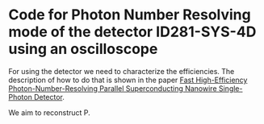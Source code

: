 # Code for Photon Number Resolving mode of the detector ID281-SYS-4D using an oscilloscope

For using the detector we need to characterize the efficiencies. The description of how to do that is shown in the paper [Fast High-Efficiency Photon-Number-Resolving Parallel Superconducting
Nanowire Single-Photon Detector](https://journals.aps.org/prapplied/abstract/10.1103/PhysRevApplied.19.064041). 

We aim to reconstruct P.
